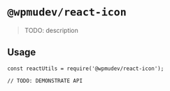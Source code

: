 # `@wpmudev/react-icon`

> TODO: description

## Usage

```
const reactUtils = require('@wpmudev/react-icon');

// TODO: DEMONSTRATE API
```
